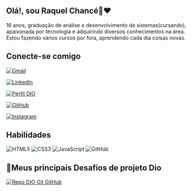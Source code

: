 ## Olá!, sou Raquel Chancé👋❤
 16 anos, graduação de análise e desenvolvimento de sistemas(cursando), apaixonada por tecnologia e adquirindo diversos conhecimentos na área. Estou fazendo vários cursos por fora, aprendendo cada dia coisas novas.

 ## Conecte-se comigo 
[![Gmail](https://img.shields.io/badge/Gmail-333333?style=for-the-badge&logo=gmail&logoColor=red)](mailto:valentinachance25@gmail.com) 

 [![LinkedIn](https://img.shields.io/badge/LinkedIn-0077B5?style=for-the-badge&logo=linkedin&logoColor=white)](https://www.linkedin.com/in/raquel-chance-bb26242a3/)  

[![Perfil DIO](https://img.shields.io/badge/-Meu%20Perfil%20na%20DIO-3DC?style=for-the-badge)](https://www.dio.me/users/valentinachance25)
 
 [![GitHub](https://img.shields.io/badge/GitHub-100000?style=for-the-badge&logo=github&logoColor=white)](https://github.com/raquelchh)

 [![Instagram](https://img.shields.io/badge/-Instagram-%23E4405F?style=for-the-badge&logo=instagram&logoColor=white)](https://www.instagram.com/raquelchh/)


 ## Habilidades 
 ![HTML5](https://img.shields.io/badge/HTML5-E34F26?style=for-the-badge&logo=html5&logoColor=white)
 ![CSS3](https://img.shields.io/badge/CSS3-1572B6?style=for-the-badge&logo=css3&logoColor=white)
 ![JavaScript](https://img.shields.io/badge/JavaScript-F7DF1E?style=for-the-badge&logo=javascript&logoColor=black)
 ![GitHub](https://img.shields.io/badge/GitHub-100000?style=for-the-badge&logo=github&logoColor=white)

## 📍Meus principais Desafios de projeto Dio
[![Repo DIO Git GitHub](https://github-readme-stats.vercel.app/api/pin/?username=elidianaandrade&repo=dio-lab-open-source&bg_color=000&border_color=30A3DC&show_icons=true&icon_color=30A3DC&title_color=E94D5F&text_color=FFF)](https://github.com/elidianaandrade/dio-lab-open-source)
